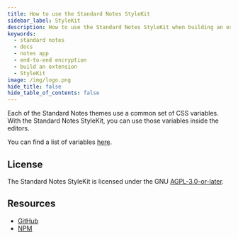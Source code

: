 ```yaml
---
title: How to use the Standard Notes StyleKit
sidebar_label: StyleKit
description: How to use the Standard Notes StyleKit when building an extension.
keywords:
  - standard notes
  - docs
  - notes app
  - end-to-end encryption
  - build an extension
  - StyleKit
image: /img/logo.png
hide_title: false
hide_table_of_contents: false
---
```


Each of the Standard Notes themes use a common set of CSS variables. With the Standard Notes StyleKit, you can use those variables inside the editors.

You can find a list of variables [here](/extensions/themes/).

## License

The Standard Notes StyleKit is licensed under the GNU [AGPL-3.0-or-later](https://github.com/sn-extensions/StyleKit/blob/master/LICENSE).

## Resources

- [GitHub](https://github.com/sn-extensions/StyleKit)
- [NPM](https://www.npmjs.com/package/sn-stylekit)

